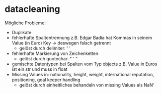 # datacleaning

Mögliche Probleme:

- Duplikate
- fehlerhafte Spaltentrennung z.B. Edgar Badia hat Kommas in seinem Value (in Euro) Key → deswegen falsch getrennt
    - gelöst durch delimiter: ' ‘
- fehlerhafte Markierung von Zeichenketten
    - gelöst durch  quotechar: " ' ”
- gemischte Datentypen bei Spalten vom Typ objects z.B. Value in Euros ist ein str und muss in float
- Missing Values in: nationality, height, weight, international reputation, positioning, goal keeper handling
    - gelöst durch einheitliches behandeln von missing Values als NaN‘
